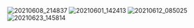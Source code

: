 ![20210608_214837](https://github.com/jacobleazott/Sound-Diffuser-Generator/assets/37563347/e9989927-79c3-4528-882f-0db39c981dea)
![20210601_142413](https://github.com/jacobleazott/Sound-Diffuser-Generator/assets/37563347/2c8eb0ea-9479-408b-b941-d2c55ab15b0b)
![20210612_085025](https://github.com/jacobleazott/Sound-Diffuser-Generator/assets/37563347/440d9175-9097-4970-9cbe-83346b0f6796)
![20210623_145814](https://github.com/jacobleazott/Sound-Diffuser-Generator/assets/37563347/ca698d25-d7ce-4267-bb28-43e6e61ba556)

